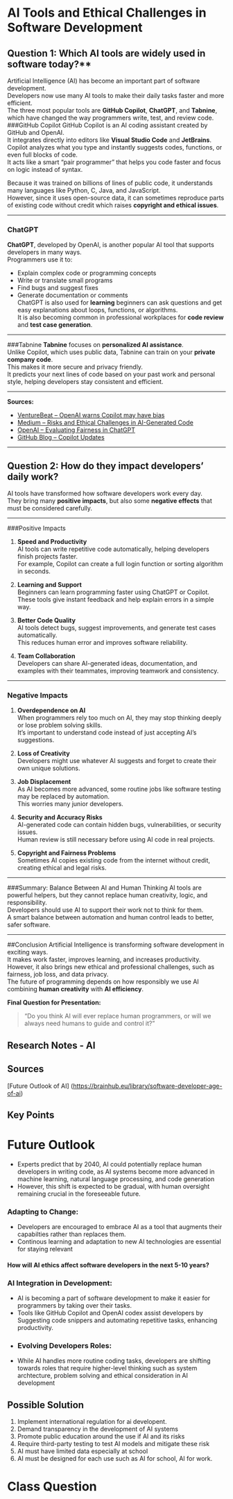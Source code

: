 # AI Tools and Ethical Challenges in Software Development
## Question 1: Which AI tools are widely used in software today?**
Artificial Intelligence (AI) has become an important part of software development.  
Developers now use many AI tools to make their daily tasks faster and more efficient.  
The three most popular tools are **GitHub Copilot**, **ChatGPT**, and **Tabnine**, which have changed the way programmers write, test, and review code.
###GitHub Copilot
GitHub Copilot is an AI coding assistant created by GitHub and OpenAI.  
It integrates directly into editors like **Visual Studio Code** and **JetBrains**.  
Copilot analyzes what you type and instantly suggests codes, functions, or even full blocks of code.  
It acts like a smart “pair programmer” that helps you code faster and focus on logic instead of syntax.  

Because it was trained on billions of lines of public code, it understands many languages like Python, C, Java, and JavaScript.  
However, since it uses open-source data, it can sometimes reproduce parts of existing code without credit which raises **copyright and ethical issues**.

---
### ChatGPT
**ChatGPT**, developed by OpenAI, is another popular AI tool that supports developers in many ways.  
Programmers use it to:
- Explain complex code or programming concepts  
- Write or translate small programs  
- Find bugs and suggest fixes  
- Generate documentation or comments  
ChatGPT is also used for **learning** beginners can ask questions and get easy explanations about loops, functions, or algorithms.  
It is also becoming common in professional workplaces for **code review** and **test case generation**.
---
###Tabnine
**Tabnine** focuses on **personalized AI assistance**.  
Unlike Copilot, which uses public data, Tabnine can train on your **private company code**.  
This makes it more secure and privacy friendly.  
It predicts your next lines of code based on your past work and personal style, helping developers stay consistent and efficient.

---



**Sources:**  
- [VentureBeat – OpenAI warns Copilot may have bias](https://venturebeat.com/ai/openai-warns-ai-behind-githubs-copilot-may-be-susceptible-to-bias)  
- [Medium – Risks and Ethical Challenges in AI-Generated Code](https://medium.com/@mdmeeng01/risks-biases-and-ethical-challenges-in-ai-generated-code-d6e3c56127a5)  
- [OpenAI – Evaluating Fairness in ChatGPT](https://openai.com/index/evaluating-fairness-in-chatgpt/)  
- [GitHub Blog – Copilot Updates](https://github.blog/)  

---

## Question 2: How do they impact developers’ daily work?

AI tools have transformed how software developers work every day.  
They bring many **positive impacts**, but also some **negative effects** that must be considered carefully.

---

###Positive Impacts

1. **Speed and Productivity**  
   AI tools can write repetitive code automatically, helping developers finish projects faster.  
   For example, Copilot can create a full login function or sorting algorithm in seconds.

2. **Learning and Support**  
   Beginners can learn programming faster using ChatGPT or Copilot.  
   These tools give instant feedback and help explain errors in a simple way.

3. **Better Code Quality**  
   AI tools detect bugs, suggest improvements, and generate test cases automatically.  
   This reduces human error and improves software reliability.

4. **Team Collaboration**  
   Developers can share AI-generated ideas, documentation, and examples with their teammates, improving teamwork and consistency.

---

### Negative Impacts

1. **Overdependence on AI**  
   When programmers rely too much on AI, they may stop thinking deeply or lose problem solving skills.  
   It’s important to understand code instead of just accepting AI’s suggestions.

2. **Loss of Creativity**  
   Developers might use whatever AI suggests and forget to create their own unique solutions.

3. **Job Displacement**  
   As AI becomes more advanced, some routine jobs like software testing may be replaced by automation.  
   This worries many junior developers.

4. **Security and Accuracy Risks**  
   AI-generated code can contain hidden bugs, vulnerabilities, or security issues.  
   Human review is still necessary before using AI code in real projects.

5. **Copyright and Fairness Problems**  
   Sometimes AI copies existing code from the internet without credit, creating ethical and legal risks.

---

###Summary: Balance Between AI and Human Thinking
AI tools are powerful helpers, but they cannot replace human creativity, logic, and responsibility.  
Developers should use AI to support their work  not to think for them.  
A smart balance between automation and human control leads to better, safer software.

---

##Conclusion
Artificial Intelligence is transforming software development in exciting ways.  
It makes work faster, improves learning, and increases productivity.  
However, it also brings new ethical and professional challenges, such as fairness, job loss, and data privacy.  
The future of programming depends on how responsibly we use AI combining **human creativity** with **AI efficiency**.

**Final Question for Presentation:**  
> “Do you think AI will ever replace human programmers, or will we always need humans to guide and control it?”




















## Research Notes - AI
## Sources
[Future Outlook of AI] (https://brainhub.eu/library/software-developer-age-of-ai)

## Key Points

# Future Outlook
- Experts predict that by 2040, AI could potentially replace human developers in writing code, as AI systems become more advanced in machine learning, natural language processing, and code generation
- However, this shift is expected to be gradual, with human oversight remaining crucial in the foreseeable future.
### Adapting to Change:
- Developers are encouraged to embrace AI as a tool that augments their capabilties rather than replaces them.
- Continous learning and adaptation to new AI technologies are essential for staying relevant
#### How will AI ethics affect software developers in the next 5-10 years?
### AI Integration in Development:
- AI is becoming a part of software development to make it easier for programmers by taking over their tasks.
- Tools like GitHub Copilot and OpenAI codex assist developers by Suggesting code snippers and automating repetitive tasks, enhancing productivity.
- ### Evolving Developers Roles:
- While AI handles more routine coding tasks, developers are shifting towards roles that require higher-level thinking such as system archtecture, problem solving and ethical consideration in AI development

## Possible Solution
  1. Implement international regulation for ai developent.
  2. Demand transparency in the development of AI systems
  3. Promote public education around the use if AI and its risks
  4. Require third-party testing to test AI models and mitigate these risk
  5. AI must have limited data especially at school
  6. AI must be designed for each use such as AI for school, AI for work.



# Class Question








